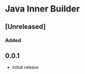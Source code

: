 <!-- Keep a Changelog guide -> https://keepachangelog.com -->

# Java Inner Builder

## [Unreleased]

### Added

## 0.0.1

- Initial release